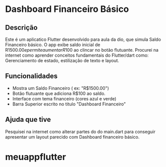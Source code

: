 # Dashboard Financeiro Básico

## Descrição 
Este é um aplicatico Flutter desenvolvido para aula da dio, que simula Saldo Financeiro básico.
O app exibe saldo inicial de R$1500.00 e permite aumentar R$100 ao clincar no botão flutuante. 
Procurei na internet como aprender conceitos fundamentais do Flutter/dart como: Gerenciamento de estado, estilização de texto e layout.

## Funcionalidades
- Mostra um Saldo Financeiro ( ex: "R$1500.00")
- Botão flutuante que adiciona R$100 ao saldo.
- Interface com tema financeiro (cores azul e verde)
- Barra Superior escrito no titulo "Dashboard Financeiro"

## Ajuda que tive
 Pesquisei na internet como alterar partes do do main.dart para conseguir apresentar um layout parecido com Dashboard financeiro básico.
  
# meuappflutter
